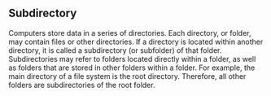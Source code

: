 ## Subdirectory
Computers store data in a series of directories. Each directory, or folder, may contain files or other directories. If a directory is located within another directory, it is called a subdirectory (or subfolder) of that folder. Subdirectories may refer to folders located directly within a folder, as well as folders that are stored in other folders within a folder. For example, the main directory of a file system is the root directory. Therefore, all other folders are subdirectories of the root folder.
